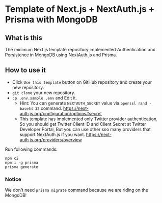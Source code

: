 # Template of Next.js + NextAuth.js + Prisma with MongoDB

## What is this

The minimum Next.js template repository implemented Authentication and Persistence in MongoDB using NextAuth.js and Prisma.

## How to use it

- Click `Use this template` button on GitHub repository and create your new repository.
- `git clone` your new repository.
- `cp .env.sample .env` and Edit it.
  - Hint: You can generate `NEXTAUTH_SECRET` value via `openssl rand -base64 32` command. https://next-auth.js.org/configuration/options#secret
  - This template has implemented only Twitter provider authentication, So you should get Twitter Client ID and Client Secret at Twitter Developer Portal, But you can use other soo many providers that support NextAuth.js if you want. https://next-auth.js.org/providers/overview

Run following commands:

```
npm ci
npm i -g prisma
prisma generate
```

### Notice

We don't need `prisma migrate` command because we are riding on the MongoDB!
